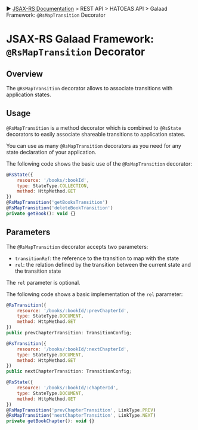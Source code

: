 :arrow_forward: [JSAX-RS Documentation](./jsax-rs-reference.md) > REST API > HATOEAS API > Galaad Framework: `@RsMapTransition` Decorator

# JSAX-RS Galaad Framework: `@RsMapTransition` Decorator

## Overview

The `@RsMapTransition` decorator allows to associate transitions with application states.

## Usage

`@RsMapTransition` is a method decorator which is combined to `@RsState` decorators to easily associate shareable transitions to application states.

You can use as many `@RsMapTransition` decorators as you need for any state declaration of your application.

The following code shows the basic use of the `@RsMapTransition` decorator:

```javascript
@RsState({
    resource: '/books/:bookId',
    type: StateType.COLLECTION,
    method: HttpMethod.GET
})
@RsMapTransition('getBooksTransition')
@RsMapTransition('deleteBookTransition')
private getBook(): void {}
```

## Parameters

The `@RsMapTransition` decorator accepts two parameters:

- `transitionRef`: the reference to the transition to map with the state
- `rel`: the relation defined by the transition between the current state and the transition state

The `rel` parameter is optional.

The following code shows a basic implementation of the `rel` parameter:

```javascript
@RsTransition({
    resource: '/books/:bookId/:prevChapterId',
    type: StateType.DOCUMENT,
    method: HttpMethod.GET
})
public prevChapterTransition: TransitionConfig;

@RsTransition({
    resource: '/books/:bookId/:nextChapterId',
    type: StateType.DOCUMENT,
    method: HttpMethod.GET
})
public nextChapterTransition: TransitionConfig;

@RsState({
    resource: '/books/:bookId/:chapterId',
    type: StateType.DOCUMENT,
    method: HttpMethod.GET
})
@RsMapTransition('prevChapterTransition', LinkType.PREV)
@RsMapTransition('nextChapterTransition', LinkType.NEXT)
private getBookChapter(): void {}
```